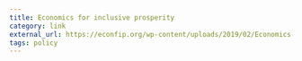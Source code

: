 ```yaml
---
title: Economics for inclusive prosperity
category: link
external_url: https://econfip.org/wp-content/uploads/2019/02/Economics-for-Inclusive-Prosperity.pdf
tags: policy
---
```

